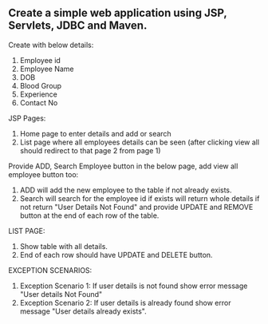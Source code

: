 <h2>Create a simple web application using JSP, Servlets, JDBC and Maven.</h2>

Create with below details:
<ol>
  <li>Employee id</li>
  <li>Employee Name</li>
  <li>DOB</li>
  <li>Blood Group</li>
  <li>Experience</li>
  <li>Contact No</li>
</ol>

JSP Pages:
<ol>
  <li>Home page to enter details and add or search</li>
  <li>List page where all employees details can be seen (after clicking view all should redirect to that page 2 from page 1)</li>
</ol>

Provide ADD, Search Employee button in the below page, add view all employee button too:
<ol>
  <li>ADD will add the new employee to the table if not already exists.</li>
  <li>Search will search for the employee id if exists will return whole details if not return "User Details Not Found" and provide UPDATE and REMOVE button at the end of each row of the table.</li>
</ol>

LIST PAGE:
<ol>
  <li>Show table with all details.</li>
  <li>End of each row should have UPDATE and DELETE button.</li>
</ol>

EXCEPTION SCENARIOS:
<ol>
  <li>Exception Scenario 1: If user details is not found show error message "User details Not Found"</li>
  <li>Exception Scenario 2: If user details is already found show error message "User details already exists".</li>
</ol>
